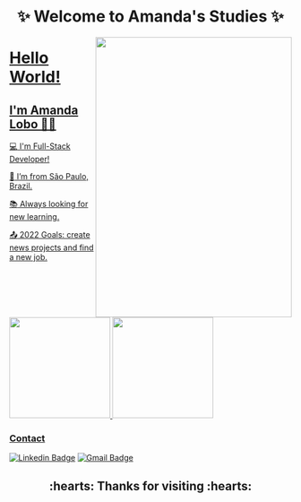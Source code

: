 <h1 align="center"> ✨ Welcome to Amanda's Studies ✨</h1>

<div align="center">
<a href="https://github.com/amanda-lobo">
 <img align="right" src="https://i.imgur.com/OtdC7Di.png" width="350" height="500"/>
</div> 

# Hello World!

## I'm Amanda Lobo 👩‍💻

 

:computer: I'm Full-Stack Developer!

:house_with_garden: I’m from São Paulo, Brazil.

:books: Always looking for new learning.

:outbox_tray: 2022 Goals: create news projects and find a new job.

<img height="180em" src="https://github-readme-stats.vercel.app/api?username=amanda-lobo&show_icons=true&theme=dracula&include_all_commits=true&count_private=true"/>
<img height="180em" src="https://github-readme-stats.vercel.app/api/top-langs/?username=amanda-lobo&layout=compact&langs_count=7&theme=dracula"/>

### Contact 

[![Linkedin Badge](https://img.shields.io/badge/-LinkedIn-blue?style=flat-square&logo=Linkedin&logoColor=white&link=https://https://www.linkedin.com/in/amanda-gomes-lobo-853231226/)](https://www.linkedin.com/in/amanda-gomes-lobo-853231226/)
[![Gmail Badge](https://img.shields.io/badge/-Gmail-c14438?style=flat-square&logo=Gmail&logoColor=white&link=mailto:amandalobo.ag@gmail.com)](mailto:amandalobo.ag@gmail.com)

<h2 align="center">:hearts: Thanks for visiting :hearts:</h2>


